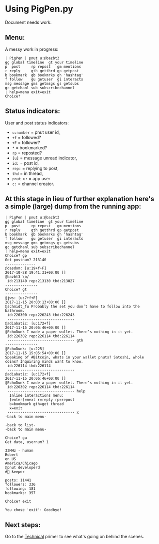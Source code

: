 # Using PigPen.py
Document needs work.

## Menu:
A messy work in progress:

```
| PigPen | pnut u:@bazbt3
gg global timeline  gt your timeline
p  post     rp repost   gm mentions
r reply     gth getthrd gp getpost
b bookmark  gb bookmrks gh 'hashtag'
f follow    gu getuser  gi interacts
msg message gms getmsgs gs getsubs
gc getchanl sub subscribechannel
| help=menu exit=exit
Choice?
```

## Status indicators:
User and post status indicators:

* `u:number` = pnut user id,
* `+f` = followed?
* `+F` = follower?
* `*` = bookmarked?
* `rp` = reposted?
* `[u]` = message unread indicator,
* `id:` = post id,
* `rep:` = replying to post,
* `thd` = in thread,
* `pnut u:` = app user
* `c:` = channel creator.

## At this stage in lieu of further explanation here's a simple (large) dump from the running app:

```
| PigPen | pnut u:@bazbt3
gg global timeline  gt your timeline
p  post     rp repost   gm mentions
r reply     gth getthrd gp getpost
b bookmark  gb bookmrks gh 'hashtag'
f follow    gu getuser  gi interacts
msg message gms getmsgs gs getsubs
gc getchanl sub subscribechannel
| help=menu exit=exit
Choice? gp
Get postnum? 213140
--------------
@dasdom: [u:19+f+F]
2017-10-28 19:41:31+00:00 []
@bazbt3 \o/
 id:213140 rep:213130 thd:213027
---------------
Choice? gt
---------------
@jws: [u:7+f+F]
2017-11-15 20:03:13+00:00 []
@schmidt_fu Probably the set you don’t have to follow into the bathroom.
 id:226300 rep:226243 thd:226243
 ------------------------------- 
@adiabatic: [u:172+f]
2017-11-15 20:06:46+00:00 []
@EchoDunk I made a paper wallet. There’s nothing in it yet. 
 id:226302 rep:226114 thd:226114
 ------------------------------- gth
---------------
@EchoDunk: [u:225]
2017-11-15 15:05:54+00:00 []
Speaking of #Bitcoin, whats in your wallet pnuts? Satoshi, whole coins? Inquiring minds want to know. 
 id:226114 thd:226114
 ------------------------------- 
@adiabatic: [u:172+f]
2017-11-15 20:06:46+00:00 []
@EchoDunk I made a paper wallet. There’s nothing in it yet. 
 id:226302 rep:226114 thd:226114
 ------------------------------- help
  Inline interactions menu:
  [enter]=next r=reply rp=repost
  b=bookmark gth=get thread
  x=exit
 ------------------------------- x
-back to main menu-

-back to list-
-back to main menu-

Choice? gu
Get data, usernum? 1

33MHz - human
Robert
en_US
America/Chicago
@pnut developerd
#🐝 keeper

posts: 11441
followers: 336
following: 181
bookmarks: 357

Choice? exit
 
You chose 'exit': Goodbye!
```

## Next steps:
Go to the [Technical](../docs/30-technical.md) primer to see what's going on behind the scenes.
